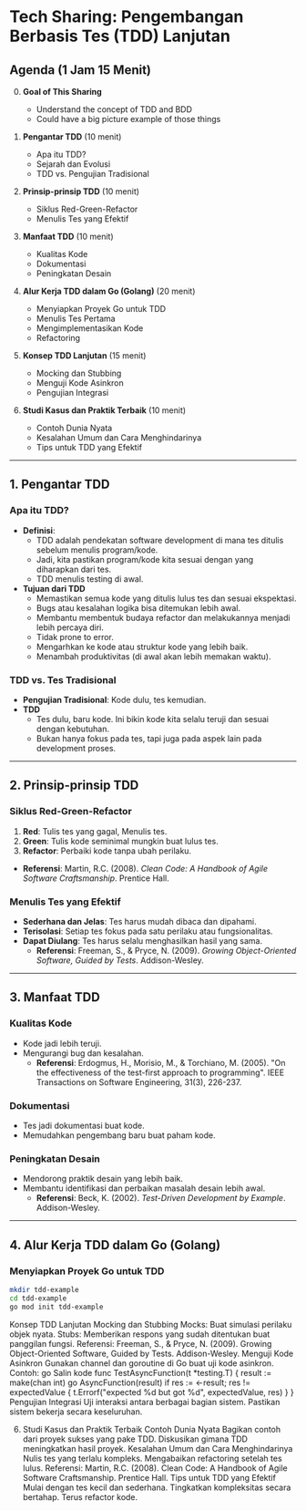 # Tech Sharing: Pengembangan Berbasis Tes (TDD) Lanjutan

## Agenda (1 Jam 15 Menit)
0. **Goal of This Sharing**
	 - Understand the concept of TDD and BDD
	 - Could have a big picture example of those things

1. **Pengantar TDD** (10 menit)
   - Apa itu TDD?
   - Sejarah dan Evolusi
   - TDD vs. Pengujian Tradisional

2. **Prinsip-prinsip TDD** (10 menit)
   - Siklus Red-Green-Refactor
   - Menulis Tes yang Efektif

3. **Manfaat TDD** (10 menit)
   - Kualitas Kode
   - Dokumentasi
   - Peningkatan Desain

4. **Alur Kerja TDD dalam Go (Golang)** (20 menit)
   - Menyiapkan Proyek Go untuk TDD
   - Menulis Tes Pertama
   - Mengimplementasikan Kode
   - Refactoring

5. **Konsep TDD Lanjutan** (15 menit)
   - Mocking dan Stubbing
   - Menguji Kode Asinkron
   - Pengujian Integrasi

6. **Studi Kasus dan Praktik Terbaik** (10 menit)
   - Contoh Dunia Nyata
   - Kesalahan Umum dan Cara Menghindarinya
   - Tips untuk TDD yang Efektif

---

## 1. Pengantar TDD

### Apa itu TDD?
- **Definisi**: 
	- TDD adalah pendekatan software development di mana tes ditulis sebelum menulis program/kode.
	- Jadi, kita pastikan program/kode kita sesuai dengan yang diharapkan dari tes.
	- TDD menulis testing di awal.
- **Tujuan dari TDD**
	- Memastikan semua kode yang ditulis lulus tes dan sesuai ekspektasi.
	- Bugs atau kesalahan logika bisa ditemukan lebih awal.
	- Membantu membentuk budaya refactor dan melakukannya menjadi lebih percaya diri.
	- Tidak prone to error.
	- Mengarhkan ke kode atau struktur kode yang lebih baik.
	- Menambah produktivitas (di awal akan lebih memakan waktu).

### TDD vs. Tes Tradisional
- **Pengujian Tradisional**: Kode dulu, tes kemudian.
- **TDD**
	- Tes dulu, baru kode. Ini bikin kode kita selalu teruji dan sesuai dengan kebutuhan.
	- Bukan hanya fokus pada tes, tapi juga pada aspek lain pada development proses.

---

## 2. Prinsip-prinsip TDD

### Siklus Red-Green-Refactor
1. **Red**: Tulis tes yang gagal, Menulis tes.
2. **Green**: Tulis kode seminimal mungkin buat lulus tes.
3. **Refactor**: Perbaiki kode tanpa ubah perilaku.
  - **Referensi**: Martin, R.C. (2008). *Clean Code: A Handbook of Agile Software Craftsmanship*. Prentice Hall.

### Menulis Tes yang Efektif
- **Sederhana dan Jelas**: Tes harus mudah dibaca dan dipahami.
- **Terisolasi**: Setiap tes fokus pada satu perilaku atau fungsionalitas.
- **Dapat Diulang**: Tes harus selalu menghasilkan hasil yang sama.
  - **Referensi**: Freeman, S., & Pryce, N. (2009). *Growing Object-Oriented Software, Guided by Tests*. Addison-Wesley.

---

## 3. Manfaat TDD

### Kualitas Kode
- Kode jadi lebih teruji.
- Mengurangi bug dan kesalahan.
  - **Referensi**: Erdogmus, H., Morisio, M., & Torchiano, M. (2005). "On the effectiveness of the test-first approach to programming". IEEE Transactions on Software Engineering, 31(3), 226-237.

### Dokumentasi
- Tes jadi dokumentasi buat kode.
- Memudahkan pengembang baru buat paham kode.

### Peningkatan Desain
- Mendorong praktik desain yang lebih baik.
- Membantu identifikasi dan perbaikan masalah desain lebih awal.
  - **Referensi**: Beck, K. (2002). *Test-Driven Development by Example*. Addison-Wesley.

---

## 4. Alur Kerja TDD dalam Go (Golang)

### Menyiapkan Proyek Go untuk TDD
```bash
mkdir tdd-example
cd tdd-example
go mod init tdd-example

```
Konsep TDD Lanjutan
Mocking dan Stubbing
Mocks: Buat simulasi perilaku objek nyata.
Stubs: Memberikan respons yang sudah ditentukan buat panggilan fungsi.
Referensi: Freeman, S., & Pryce, N. (2009). Growing Object-Oriented Software, Guided by Tests. Addison-Wesley.
Menguji Kode Asinkron
Gunakan channel dan goroutine di Go buat uji kode asinkron.
Contoh:
go
Salin kode
func TestAsyncFunction(t *testing.T) {
    result := make(chan int)
    go AsyncFunction(result)
    if res := <-result; res != expectedValue {
        t.Errorf("expected %d but got %d", expectedValue, res)
    }
}
Pengujian Integrasi
Uji interaksi antara berbagai bagian sistem.
Pastikan sistem bekerja secara keseluruhan.



6. Studi Kasus dan Praktik Terbaik
Contoh Dunia Nyata
Bagikan contoh dari proyek sukses yang pake TDD.
Diskusikan gimana TDD meningkatkan hasil proyek.
Kesalahan Umum dan Cara Menghindarinya
Nulis tes yang terlalu kompleks.
Mengabaikan refactoring setelah tes lulus.
Referensi: Martin, R.C. (2008). Clean Code: A Handbook of Agile Software Craftsmanship. Prentice Hall.
Tips untuk TDD yang Efektif
Mulai dengan tes kecil dan sederhana.
Tingkatkan kompleksitas secara bertahap.
Terus refactor kode.

